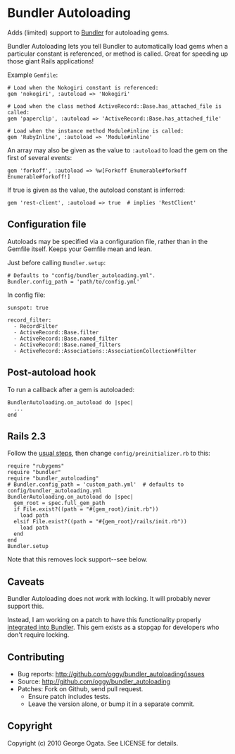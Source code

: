 # Bundler Autoloading

Adds (limited) support to [Bundler][bundler] for autoloading gems.

Bundler Autoloading lets you tell Bundler to automatically load gems
when a particular constant is referenced, or method is called.  Great
for speeding up those giant Rails applications!

Example `Gemfile`:

    # Load when the Nokogiri constant is referenced:
    gem 'nokogiri', :autoload => 'Nokogiri'

    # Load when the class method ActiveRecord::Base.has_attached_file is called:
    gem 'paperclip', :autoload => 'ActiveRecord::Base.has_attached_file'

    # Load when the instance method Module#inline is called:
    gem 'RubyInline', :autoload => 'Module#inline'

An array may also be given as the value to `:autoload` to load the gem
on the first of several events:

    gem 'forkoff', :autoload => %w[Forkoff Enumerable#forkoff Enumerable#forkoff!]

If true is given as the value, the autoload constant is inferred:

    gem 'rest-client', :autoload => true  # implies 'RestClient'

## Configuration file

Autoloads may be specified via a configuration file, rather than in
the Gemfile itself.  Keeps your Gemfile mean and lean.

Just before calling `Bundler.setup`:

    # Defaults to "config/bundler_autoloading.yml".
    Bundler.config_path = 'path/to/config.yml'

In config file:

    sunspot: true

    record_filter:
      - RecordFilter
      - ActiveRecord::Base.filter
      - ActiveRecord::Base.named_filter
      - ActiveRecord::Base.named_filters
      - ActiveRecord::Associations::AssociationCollection#filter

## Post-autoload hook

To run a callback after a gem is autoloaded:

    BundlerAutoloading.on_autoload do |spec|
      ...
    end

## Rails 2.3

Follow the [usual steps](http://gist.github.com/302406), then change
`config/preinitializer.rb` to this:

    require "rubygems"
    require "bundler"
    require "bundler_autoloading"
    # Bundler.config_path = 'custom_path.yml'  # defaults to config/bundler_autoloading.yml
    BundlerAutoloading.on_autoload do |spec|
      gem_root = spec.full_gem_path
      if File.exist?((path = "#{gem_root}/init.rb"))
        load path
      elsif File.exist?((path = "#{gem_root}/rails/init.rb"))
        load path
      end
    end
    Bundler.setup

Note that this removes lock support--see below.

## Caveats

Bundler Autoloading does not work with locking.  It will probably
never support this.

Instead, I am working on a patch to have this functionality properly
[integrated into Bundler][ticket].  This gem exists as a stopgap for
developers who don't require locking.

## Contributing

* Bug reports: http://github.com/oggy/bundler_autoloading/issues
* Source: http://github.com/oggy/bundler_autoloading
* Patches: Fork on Github, send pull request.
  * Ensure patch includes tests.
  * Leave the version alone, or bump it in a separate commit.

## Copyright

Copyright (c) 2010 George Ogata. See LICENSE for details.

[bundler]: http://github.com/carlhuda/bundler
[ticket]: http://github.com/carlhuda/bundler/issues/137
